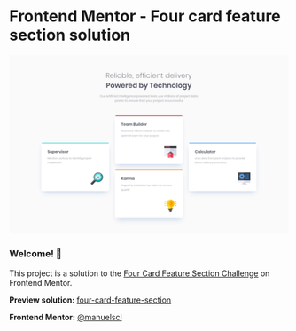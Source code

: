# Frontend Mentor - Four card feature section solution

![Design preview for the Stats preview card component coding challenge](./design/desktop-design.jpg)

### Welcome! 👋

This project is a solution to the [Four Card Feature Section Challenge](https://www.frontendmentor.io/challenges/four-card-feature-section-weK1eFYK) on Frontend Mentor.  

**Preview solution:**  [four-card-feature-section](https://manuelscl.github.io/four-card-feature-section)

**Frontend Mentor:**  [@manuelscl](https://www.frontendmentor.io/profile/manuelscl)